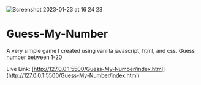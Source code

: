 ![Screenshot 2023-01-23 at 16 24 23](https://user-images.githubusercontent.com/93989404/214078368-8ad4a449-ac5a-412c-bbdd-aa96592b14d9.png)

# Guess-My-Number

A very simple game I created using vanilla javascript, html, and css. Guess number between 1-20

Live Link:
[http://127.0.0.1:5500/Guess-My-Number/index.html](http://127.0.0.1:5500/Guess-My-Number/index.html)
